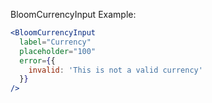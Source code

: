BloomCurrencyInput Example:

```jsx
<BloomCurrencyInput 
  label="Currency"
  placeholder="100"
  error={{
    invalid: 'This is not a valid currency'
  }} 
/>
```
